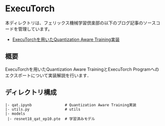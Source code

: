# ExecuTorch

本ディレクトリは、フェリックス機械学習倶楽部の以下のブログ記事のソースコードを管理しています。
- [ExecuTorchを用いたQuantization Aware Training実装](https://ai.ferix.jp/blog?id=ko5bd_adugq)

## 概要
ExecuTorchを用いたQuantization Aware TrainingとExecuTorch Programへのエクスポートについて実装解説を行います．

## ディレクトリ構成
```
|- qat.ipynb               # Quantization Aware Training実装
|- utils.py                # utils
|- models
 |- resnet18_qat_ep10.pte  # 学習済みモデル
```
